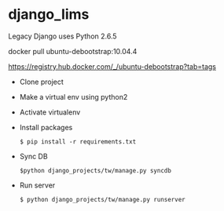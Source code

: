 # django_lims
 
Legacy Django uses Python 2.6.5

docker pull ubuntu-debootstrap:10.04.4

https://registry.hub.docker.com/_/ubuntu-debootstrap?tab=tags

* Clone project

* Make a virtual env using python2

* Activate virtualenv

* Install packages

    `$ pip install -r requirements.txt`

* Sync DB

    `$python django_projects/tw/manage.py syncdb`

* Run server

    `$ python django_projects/tw/manage.py runserver`
